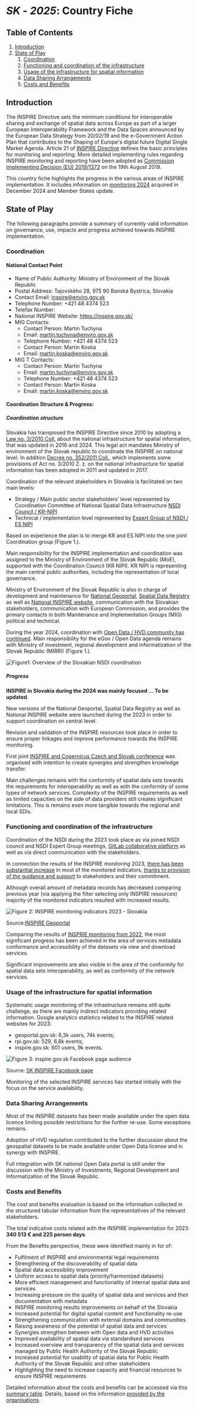 
# _SK_ - _2025_: Country Fiche

## Table of Contents
1. [Introduction](#introduction)
1. [State of Play](#state_of_play)
   1. [Coordination](#Coordination)
   2. [Functioning and coordination of the infrastructure](#functioning)
   3. [Usage of the infrastructure for spatial information](#usage)
   4. [Data Sharing Arrangements](#data)
   5. [Costs and Benefits](#costs)


## Introduction

The INSPIRE Directive sets the minimum conditions for interoperable sharing and exchange of spatial data across Europe as part of a larger European Interoperability Framework and the Data Spaces announced by the European
Data Strategy from 20/02/19 and the e-Government Action Plan that contributes to the Shaping of Europe's digital future Digital Single Market Agenda. Article 21 of [INSPIRE Directive](https://eur-lex.europa.eu/eli/dir/2007/2/oj) defines the basic principles for monitoring and reporting. More detailed implementing rules regarding INSPIRE monitoring and reporting have been adopted as [Commission Implementing Decision (EU) 2019/1372](https://eur-lex.europa.eu/eli/dec_impl/2019/1372/oj) on the 19th August 2019.

This country fiche highlights the progress in the various areas of INSPIRE implementation. It includes information on [monitoring 2024](https://inspire-geoportal.ec.europa.eu/catalog/views/inspireportal/monitoringreporting/site/mr2024.html) acquired in December 2024 and Member States update.

## State of Play <a name="state_of_play"></a>

The following paragraphs provide a summary of currently valid information on governance, use, impacts and progress achieved towards INSPIRE implementation.

### Coordination <a name="Coordination"></a>

#### National Contact Point

- Name of Public Authority: Ministry of Environment of the Slovak Republic 
- Postal Address: Tajovského 28, 975 90 Banská Bystrica, Slovakia
- Contact Email: inspire@enviro.gov.sk
- Telephone Number: +421 48 4374 523
- Telefax Number:
- National INSPIRE Website: https://inspire.gov.sk/
- MIG Contacts: 
  - Contact Person: Martin Tuchyna
  - Email: martin.tuchyna@enviro.gov.sk
  - Telephone Number: +421 48 4374 523
  - Contact Person: Martin Koska
  - Email: martin.koska@enviro.gov.sk
- MIG T Contacts: 
  - Contact Person: Martin Tuchyna
  - Email: martin.tuchyna@enviro.gov.sk
  - Telephone Number: +421 48 4374 523
  - Contact Person: Martin Koska
  - Email: martin.koska@enviro.gov.sk

#### Coordination Structure & Progress: 

##### Coordination structure

Slovakia has transposed the INSPIRE Directive since 2010 by adopting a [Law no. 3/2010 Coll.](https://www.slov-lex.sk/pravne-predpisy/SK/ZZ/2010/3/20160501) about the national infrastructure for spatial information, that was updated in 2016 and 2024. This legal act mandates Ministry of environment of the Slovak republic to coordinate the INSPIRE on national level. In addition [Decree no. 352/2011 Coll.](https://www.slov-lex.sk/pravne-predpisy/SK/ZZ/2011/352/20170201), which implements some provisions of Act no. 3/2010 Z. z. on the national infrastructure for spatial information has been adopted in 2011 and updated in 2017.

Coordination of the relevant stakeholders in Slovakia is facilitated on two main levels:

- Strategy / Main public sector stakeholders’ level represented by Coordination Committee of National Spatial Data Infrastructure [NSDI Council / KR-NIPI](https://inspire.gov.sk/koordinacia/sk/kr-nipi)
- Technical / implementation level represented by [Expert Group of NSDI / ES NIPI](https://inspire.gov.sk/koordinacia/sk/es-nipi)

Based on experience the plan is to merge KR and ES NIPI into the one joint Coordination group (Figure 1.). 

Main responsibility for the INSPIRE implementation and coordination was assigned to the Ministry of Environment of the Slovak Republic (MoE), supported with the Coordination Council (KR NIPI). KR NIPI is representing the main central public authorities, including the representation of local governance.

Ministry of Environment of the Slovak Republic is also in charge of development and maintenance for [National Geoportal](https://geoportal.gov.sk), [Spatial Data Registry](https://rpi.gov.sk)  as well as [National INSPIRE website](https://inspire.gov.sk), communication with the Slovakian stakeholders, communication with European Commission, and provides the primary contacts in both Maintenance and Implementation Groups (MIG) political and technical. 

During the year 2024, coordination with [Open Data / HVD community has continued](https://inspire.gov.sk/koordinacia/sk/opendata-hvd). Main responsibility for the eGov / Open Data agenda remains with Ministry of investment, regional development and informatization of the Slovak Republic (MIRRI) (Figure 1.).

![Figure1: Overview of the Slovakian NSDI coordination](images/en_sk_inspire_coordination.png)

##### Progress

**INSPIRE in Slovakia during the 2024 was mainly focused ... To be updated**. 

New versions of the National Geoportal, Spatial Data Registry as well as National INSPIRE website were launched during the 2023 in order to support coordination on central level. 

Revision and validation of the INSPIRE resources took place in order to ensure proper linkages and improve performance towards the INSPIRE monitoring.

First joint [INSPIRE and Copernicus Czech and Slovak conference](https://inspirujmese.cz) was organised with intention to create synergies and strengthen knowledge transfer. 

Main challenges remains with the conformity of spatial data sets towards the requirements for interoperability as well as with the conformity of some types of network services. Complexity of the INSPIRE requirements as well as limited capacities on the side of data providers still creates significant limitations. This is remains even more tangible towards the regional and local SDIs.

### Functioning and coordination of the infrastructure <a name="functioning"></a>

Coordination of the NSDI during the 2023 took place as via joined NSDI council and NSDI Expert Group meetings, [GitLab collaborative platform](https://gitlab.com/mzpsr/podpora-inspire-implement-cie) as well as via direct communication with the stakeholders.

In connection the results of the INSPIRE monitoring 2023, [there has been substantial increase](https://inspire.gov.sk/clanok/pozitivne-vysledky-inspire-monitroringu-2023-pre-slovensko) in most of the monitored indicators, [thanks to provision of the guidance and support](https://inspire.gov.sk/clanok/testovanie-a-opravy-inspire-prelinkovani) to stakeholders and their commitment.

Although overall amount of metadata records has decreased comparing previous year (via applying the filter selecting only INSPIRE resources) majority of the monitored indicators resulted with increased results.     

![Figure 2: INSPIRE monitoring indicators 2023 - Slovakia](images/sk_monitoring_indicators_2023.png)

Source:[INSPIRE Geoportal](https://inspire-geoportal.ec.europa.eu/catalog/views/inspireportal/monitoringreporting/site/mr2023_details.html?country=sk)  

Comparing the results of [INSPRIE monitoring from 2022](https://inspire-geoportal.ec.europa.eu/catalog/views/inspireportal/monitoringreporting/site/mr2022_details.html?country=sk), the most significant progress has been achieved in the area of services metadata conformance and accessibility of the datasets via view and download services.

Significant improvements are also visible in the area of the conformity for spatial data sets interoperability, as well as conformity of the network services.

### Usage of the infrastructure for spatial information <a name="usage"></a>

Systematic usage monitoring of the infrastructure remains still quite challenge, as there are mainly indirect indicators providing related information. Google analytics statistics related to the INSPIRE related websites for 2023:
-	geoportal.gov.sk:  6,3k users, 74k events;
-	rpi.gov.sk:  529, 6,8k events;
-	inspire.gov.sk:  601 users, 9k events.

![Figure 3: inspire.gov.sk Facebook page audience](images/fb_inspire_audience_2023.png)

Source: [SK INSPIRE Facebook page](https://www.facebook.com/inspiresk)  

Monitoring of the selected INSPIRE services has started initially with the focus on the service availability.

### Data Sharing Arrangements <a name="data"></a>

Most of the INSPIRE datasets has been made available under the open data licence limiting possible restrictions for the further re-use. Some exceptions remains. 

Adoption of HVD regulation contributed to the further discussion about the geospatial datasets to be made available under Open Data license and in synergy with INSPIRE.

Full integration with SK national Open Data portal is still under the discussion with the Ministry of Investments, Regional Development and Informatization of the Slovak Republic.

### Costs and Benefits <a name="costs"></a>

The cost and benefits evaluation is based on the information collected in the structured tabular information from the representatives of the relevant stakeholders.  

The total indicative costs related with the INSPIRE implementation for 2023:  **340 513 € and 225 person days**. 

From the Benefits perspective, these were identified mainly in for of:
-	Fulfilment of INSPIRE and environmental legal requirements 
-	Strengthening of the discoverability of spatial data 
-	Spatial data accessibility improvement
-	Uniform access to spatial data (priority/harmonized datasets)
-	More efficient management and functionality of internal spatial data and services
-	Increasing pressure on the quality of spatial data and services and their documentation with metadata
-	INSPIRE monitoring results improvements on behalf of the Slovakia
-	Increased potential for digital spatial content and functionality re-use
-	Strengthening communication with external domains and communities
-	Raising awareness of the potential of spatial data and services
-	Synergies strengthen between with Open data and HVD activities
-	Improved availability of spatial data via standardised services  
-	Increased overview and transparency of the spatial data and services managed by Public Health Authority of the Slovak Republic 
-	Increased potential for usability of spatial data for Public Health Authority of the Slovak Republic and other stakeholders
-	Highlighting the need to increase capacity and financial resources to ensure INSPIRE requirements

Detailed information about the costs and benefits can be accessed via this [summary table](https://cms.geocloud.gov.sk/media/tables/INSPIRE_SK_CBA_2022_spolu_draft.xls). Details, based on the information [provided by the organisations](https://cms.geocloud.gov.sk/media/tables/2023_sk_inspire_cba.7z). 
